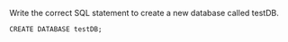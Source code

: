 Write the correct SQL statement to create a new database called testDB.

    CREATE DATABASE testDB;
